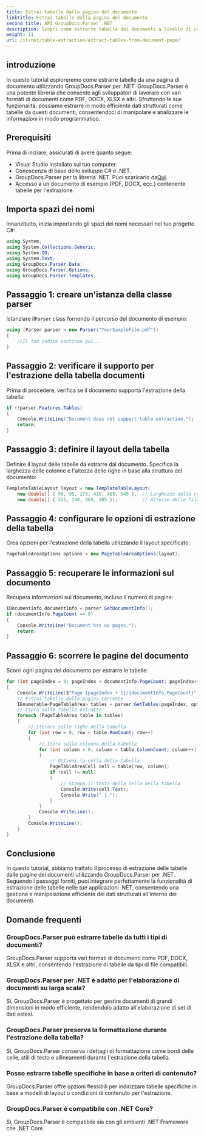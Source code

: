 ```yaml
---
title: Estrai tabelle dalla pagina del documento
linktitle: Estrai tabelle dalla pagina del documento
second_title: API GroupDocs.Parser .NET
description: Scopri come estrarre tabelle dai documenti a livello di codice utilizzando GroupDocs.Parser per .NET. Questo tutorial completo fornisce una guida passo passo.
weight: 11
url: /it/net/table-extraction/extract-tables-from-document-page/
---
```

## introduzione
In questo tutorial esploreremo come estrarre tabelle da una pagina di documento utilizzando GroupDocs.Parser per .NET. GroupDocs.Parser è una potente libreria che consente agli sviluppatori di lavorare con vari formati di documenti come PDF, DOCX, XLSX e altri. Sfruttando le sue funzionalità, possiamo estrarre in modo efficiente dati strutturati come tabelle da questi documenti, consentendoci di manipolare e analizzare le informazioni in modo programmatico.
## Prerequisiti
Prima di iniziare, assicurati di avere quanto segue:
- Visual Studio installato sul tuo computer.
- Conoscenza di base dello sviluppo C# e .NET.
-  GroupDocs.Parser per la libreria .NET. Puoi scaricarlo da[Qui](https://releases.groupdocs.com/parser/net/).
- Accesso a un documento di esempio (PDF, DOCX, ecc.) contenente tabelle per l'estrazione.

## Importa spazi dei nomi
Innanzitutto, inizia importando gli spazi dei nomi necessari nel tuo progetto C#:
```csharp
using System;
using System.Collections.Generic;
using System.IO;
using System.Text;
using GroupDocs.Parser.Data;
using GroupDocs.Parser.Options;
using GroupDocs.Parser.Templates;
```
## Passaggio 1: creare un'istanza della classe parser
 Istanziare il`Parser` class fornendo il percorso del documento di esempio:
```csharp
using (Parser parser = new Parser("YourSampleFile.pdf"))
{
    //Il tuo codice continua qui...
}
```
## Passaggio 2: verificare il supporto per l'estrazione della tabella documenti
Prima di procedere, verifica se il documento supporta l'estrazione della tabella:
```csharp
if (!parser.Features.Tables)
{
    Console.WriteLine("Document does not support table extraction.");
    return;
}
```
## Passaggio 3: definire il layout della tabella
Definire il layout delle tabelle da estrarre dal documento. Specifica la larghezza delle colonne e l'altezza delle righe in base alla struttura del documento:
```csharp
TemplateTableLayout layout = new TemplateTableLayout(
    new double[] { 50, 95, 275, 415, 485, 545 },  // Larghezze delle colonne
    new double[] { 325, 340, 365, 395 });         // Altezze delle file
```
## Passaggio 4: configurare le opzioni di estrazione della tabella
Crea opzioni per l'estrazione della tabella utilizzando il layout specificato:
```csharp
PageTableAreaOptions options = new PageTableAreaOptions(layout);
```
## Passaggio 5: recuperare le informazioni sul documento
Recupera informazioni sul documento, incluso il numero di pagine:
```csharp
IDocumentInfo documentInfo = parser.GetDocumentInfo();
if (documentInfo.PageCount == 0)
{
    Console.WriteLine("Document has no pages.");
    return;
}
```
## Passaggio 6: scorrere le pagine del documento
Scorri ogni pagina del documento per estrarre le tabelle:
```csharp
for (int pageIndex = 0; pageIndex < documentInfo.PageCount; pageIndex++)
{
    Console.WriteLine($"Page {pageIndex + 1}/{documentInfo.PageCount}");
    // Estrai tabelle dalla pagina corrente
    IEnumerable<PageTableArea> tables = parser.GetTables(pageIndex, options);
    // Itera sulle tabelle estratte
    foreach (PageTableArea table in tables)
    {
        // Iterare sulle righe della tabella
        for (int row = 0; row < table.RowCount; row++)
        {
            // Itera sulle colonne della tabella
            for (int column = 0; column < table.ColumnCount; column++)
            {
                // Ottieni la cella della tabella
                PageTableAreaCell cell = table[row, column];
                if (cell != null)
                {
                    // Stampa il testo della cella della tabella
                    Console.Write(cell.Text);
                    Console.Write(" | ");
                }
            }
            Console.WriteLine();
        }
        Console.WriteLine();
    }
}
```

## Conclusione
In questo tutorial, abbiamo trattato il processo di estrazione delle tabelle dalle pagine dei documenti utilizzando GroupDocs.Parser per .NET. Seguendo i passaggi forniti, puoi integrare perfettamente la funzionalità di estrazione delle tabelle nelle tue applicazioni .NET, consentendo una gestione e manipolazione efficiente dei dati strutturati all'interno dei documenti.

## Domande frequenti
### GroupDocs.Parser può estrarre tabelle da tutti i tipi di documenti?
GroupDocs.Parser supporta vari formati di documenti come PDF, DOCX, XLSX e altri, consentendo l'estrazione di tabelle da tipi di file compatibili.
### GroupDocs.Parser per .NET è adatto per l'elaborazione di documenti su larga scala?
Sì, GroupDocs.Parser è progettato per gestire documenti di grandi dimensioni in modo efficiente, rendendolo adatto all'elaborazione di set di dati estesi.
### GroupDocs.Parser preserva la formattazione durante l'estrazione della tabella?
Sì, GroupDocs.Parser conserva i dettagli di formattazione come bordi delle celle, stili di testo e allineamenti durante l'estrazione della tabella.
### Posso estrarre tabelle specifiche in base a criteri di contenuto?
GroupDocs.Parser offre opzioni flessibili per indirizzare tabelle specifiche in base a modelli di layout o condizioni di contenuto per l'estrazione.
### GroupDocs.Parser è compatibile con .NET Core?
Sì, GroupDocs.Parser è compatibile sia con gli ambienti .NET Framework che .NET Core.